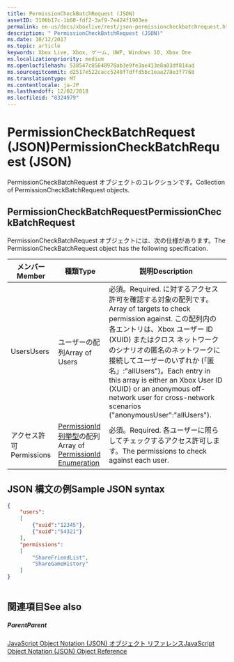 ```yaml
---
title: PermissionCheckBatchRequest (JSON)
assetID: 3100b17c-1b60-fdf2-3af9-7e424f1903ee
permalink: en-us/docs/xboxlive/rest/json-permissioncheckbatchrequest.html
description: " PermissionCheckBatchRequest (JSON)"
ms.date: 10/12/2017
ms.topic: article
keywords: Xbox Live, Xbox, ゲーム, UWP, Windows 10, Xbox One
ms.localizationpriority: medium
ms.openlocfilehash: 538547c85648970ab3e9fe3ae413e8a03df814ad
ms.sourcegitcommit: d2517e522cacc5240f7dffd5bc1eaa278e3f7768
ms.translationtype: MT
ms.contentlocale: ja-JP
ms.lasthandoff: 12/02/2018
ms.locfileid: "8324979"
---
```

# <a name="permissioncheckbatchrequest-json"></a><span data-ttu-id="82a18-104">PermissionCheckBatchRequest (JSON)</span><span class="sxs-lookup"><span data-stu-id="82a18-104">PermissionCheckBatchRequest (JSON)</span></span>
<span data-ttu-id="82a18-105">PermissionCheckBatchRequest オブジェクトのコレクションです。</span><span class="sxs-lookup"><span data-stu-id="82a18-105">Collection of PermissionCheckBatchRequest objects.</span></span> 
<a id="ID4EP"></a>

 
## <a name="permissioncheckbatchrequest"></a><span data-ttu-id="82a18-106">PermissionCheckBatchRequest</span><span class="sxs-lookup"><span data-stu-id="82a18-106">PermissionCheckBatchRequest</span></span>
 
<span data-ttu-id="82a18-107">PermissionCheckBatchRequest オブジェクトには、次の仕様があります。</span><span class="sxs-lookup"><span data-stu-id="82a18-107">The PermissionCheckBatchRequest object has the following specification.</span></span>
 
| <span data-ttu-id="82a18-108">メンバー</span><span class="sxs-lookup"><span data-stu-id="82a18-108">Member</span></span>| <span data-ttu-id="82a18-109">種類</span><span class="sxs-lookup"><span data-stu-id="82a18-109">Type</span></span>| <span data-ttu-id="82a18-110">説明</span><span class="sxs-lookup"><span data-stu-id="82a18-110">Description</span></span>| 
| --- | --- | --- | 
| <span data-ttu-id="82a18-111">Users</span><span class="sxs-lookup"><span data-stu-id="82a18-111">Users</span></span>| <span data-ttu-id="82a18-112">ユーザーの配列</span><span class="sxs-lookup"><span data-stu-id="82a18-112">Array of Users</span></span>| <span data-ttu-id="82a18-113">必須。</span><span class="sxs-lookup"><span data-stu-id="82a18-113">Required.</span></span> <span data-ttu-id="82a18-114">に対するアクセス許可を確認する対象の配列です。</span><span class="sxs-lookup"><span data-stu-id="82a18-114">Array of targets to check permission against.</span></span> <span data-ttu-id="82a18-115">この配列内の各エントリは、Xbox ユーザー ID (XUID) またはクロス ネットワークのシナリオの匿名のネットワークに接続してユーザーのいずれか (「匿名」:"allUsers")。</span><span class="sxs-lookup"><span data-stu-id="82a18-115">Each entry in this array is either an Xbox User ID (XUID) or an anonymous off-network user for cross-network scenarios ("anonymousUser":"allUsers").</span></span> | 
| <span data-ttu-id="82a18-116">アクセス許可</span><span class="sxs-lookup"><span data-stu-id="82a18-116">Permissions</span></span>| <span data-ttu-id="82a18-117">[PermissionId 列挙型](../enums/privacy-enum-permissionid.md)の配列</span><span class="sxs-lookup"><span data-stu-id="82a18-117">Array of [PermissionId Enumeration](../enums/privacy-enum-permissionid.md)</span></span>| <span data-ttu-id="82a18-118">必須。</span><span class="sxs-lookup"><span data-stu-id="82a18-118">Required.</span></span> <span data-ttu-id="82a18-119">各ユーザーに照らしてチェックするアクセス許可します。</span><span class="sxs-lookup"><span data-stu-id="82a18-119">The permissions to check against each user.</span></span>| 
  
<a id="ID4E3B"></a>

 
## <a name="sample-json-syntax"></a><span data-ttu-id="82a18-120">JSON 構文の例</span><span class="sxs-lookup"><span data-stu-id="82a18-120">Sample JSON syntax</span></span>
 

```json
{
    "users":
    [
        {"xuid":"12345"},
        {"xuid":"54321"}
    ],
    "permissions":
    [
        "ShareFriendList",
        "ShareGameHistory"
    ]
}
    
```

  
<a id="ID4EFC"></a>

 
## <a name="see-also"></a><span data-ttu-id="82a18-121">関連項目</span><span class="sxs-lookup"><span data-stu-id="82a18-121">See also</span></span>
 
<a id="ID4EHC"></a>

 
##### <a name="parent"></a><span data-ttu-id="82a18-122">Parent</span><span class="sxs-lookup"><span data-stu-id="82a18-122">Parent</span></span> 

[<span data-ttu-id="82a18-123">JavaScript Object Notation (JSON) オブジェクト リファレンス</span><span class="sxs-lookup"><span data-stu-id="82a18-123">JavaScript Object Notation (JSON) Object Reference</span></span>](atoc-xboxlivews-reference-json.md)

   